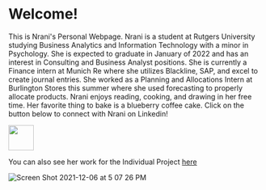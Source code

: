 # Welcome!
This is Nrani's Personal Webpage. Nrani is a student at Rutgers University studying Business Analytics and Information Technology with a minor in Psychology. 
She is expected to graduate in January of 2022 and has an interest in Consulting and Business Analyst positions. She is currently a Finance intern at Munich Re where she utilizes Blackline, SAP, and excel to create journal entries. She worked as a Planning and Allocations Intern at Burlington Stores this summer where she used forecasting to properly allocate products. Nrani enjoys reading, cooking, and drawing in her free time. Her favorite thing to bake is a blueberry coffee cake.  Click on the button below to connect with Nrani on Linkedin!

 <a href="https://www.linkedin.com/in/nrani-bedian/"><img src="https://user-images.githubusercontent.com/90295114/144930787-edca4fcc-1ecb-4e7a-9e27-4d97de29ba98.png" width="50" height="50"> </a>

You can also see her work for the Individual Project <a href="https://nranibedian.github.io/project/">here</a> <br>

 
 
![Screen Shot 2021-12-06 at 5 07 26 PM](https://user-images.githubusercontent.com/90295114/144930536-b6cc76fe-d869-40ea-be2f-71036d429f45.png)





